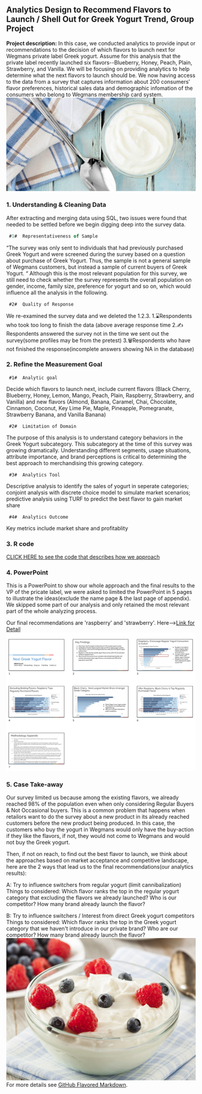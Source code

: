 ## Analytics Design to Recommend Flavors to Launch / Shell Out for Greek Yogurt Trend, Group Project

**Project description:** In this case, we conducted analytics to provide input or recommendations to the decision of which flavors to launch next for Wegmans private label Greek yogurt. Assume for this analysis that the private label recently launched six flavors--Blueberry, Honey, Peach, Plain, Strawberry, and Vanilla. We will be focusing on providing analytics to help determine what the next flavors to launch should be. We now having access to the data from a survey that captures information about 200 consumers’ flavor preferences, historical sales data and demographic infomation of the consumers who belong to Wegmans membership card system.
<img src="images/greek-style-yogurt-difference-1140x563.jpg?raw=true"/>

### 1. Understanding & Cleaning Data

After extracting and merging data using SQL, two issues were found that needed to be settled before we begin digging deep into the survey data.

```javascript       
 #1#  Representativeness of Sample
```      
“The survey was only sent to individuals that had previously purchased Greek Yogurt and were screened during the survey based on a question about purchase of Greek Yogurt. Thus, the sample is not a general sample of Wegmans customers, but instead a sample of current buyers of Greek Yogurt. “ Although this is the most relevant population for this survey, we still need to check whether the survey represents the overall population on gender, income, family size, preference for yogurt and so on, which would influence all the analysis in the following. 

```
 #2#  Quality of Response
```
We re-examined the survey data and we deleted the 1.2.3.
1.:hourglass:Respondents who took too long to finish the data (above average response time
2.:writing_hand:Respondents answered the survey not in the time we sent out the survey(some profiles may be from the pretest)
3.:wastebasket:Respondents who have not finished the response(incomplete answers showing NA in the database)

### 2. Refine the Measurement Goal

```
 #1#  Analytic goal 
```
Decide which flavors to launch next, include current flavors (Black Cherry, Blueberry, Honey, Lemon, Mango, Peach, Plain, Raspberry, Strawberry, and Vanilla) and new flavors (Almond, Banana, Caramel, Chai, Chocolate, Cinnamon, Coconut, Key Lime Pie, Maple, Pineapple, Pomegranate, Strawberry Banana, and Vanilla Banana)  

```
 #2#  Limitation of Domain 
```
The purpose of this analysis is to understand category behaviors in the Greek Yogurt subcategory. This subcategory at the time of this survey was growing dramatically. Understanding different segments, usage situations, attribute importance, and brand perceptions is critical to determining the best approach to merchandising this growing category.	

```
 #3#  Analytics Tool
```
Descriptive analysis to identify the sales of yogurt in seperate categories; 
conjoint analysis with discrete choice model to simulate market scenarios; 
predictive analysis using TURF to predict the best flavor to gain market share

```
 #4#  Analytics Outcome 
```
Key metrics include market share and profitablity


### 3. R code 
[CLICK HERE to see the code that describes how we approach](/Yogurt-Project-Team8.html)


### 4. PowerPoint
This is a PowerPoint to show our whole approach and the final results to the VP of the pricate label, we were asked to limited the PowerPoint in 5 pages to illustrate the ideas(exclude the name page & the last page of appendix). We skipped some part of our analysis and only retained the most relevant part of the whole analyzing process. 

Our final recommendations are 'raspberry' and 'strawberry'.  Here-->[Link for Detail](/pptyogurt.pdf)
<img src="images/Screen Shot 2020-02-15 at 02.22.00.png?raw=true"/>

### 5. Case Take-away

Our survey limited us because among the existing flavors, we already reached 98% of the population even when only considering Regular Buyers & Not Occasional buyers. This is a common problem that happens when retailors want to do the survey about a new product in its already reached customers before the new product being produced. In this case, the customers who buy the yogurt in Wegmans would only have the buy-action if they like the flavors, if not, they would not come to Wegmans and would not buy the Greek yogurt.

Then, if not on reach, to find out the best flavor to launch, we think about the approaches based on market acceptance and competitive landscape, here are the 2 ways that lead us to the final recommendations(our analytics results):

A: Try to influence switchers from regular yogurt (limit cannibalization)
Things to considered: Which flavor ranks the top in the regular yogurt category that excluding the flavors we already launched? Who is our competitor? How many brand already launch the flavor? 


B: Try to influence switchers / Interest from direct Greek yogurt competitors
Things to considered: Which flavor ranks the top in the Greek yogurt category that we haven't introduce in our private brand? Who are our competitor? How many brand already launch the flavor? 
<img src="images/yogurtimage2.jpg?raw=true"/>
For more details see [GitHub Flavored Markdown](https://guides.github.com/features/mastering-markdown/).
